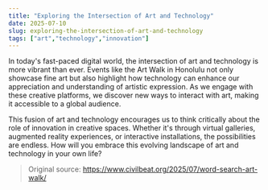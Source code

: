 ```yaml
---
title: "Exploring the Intersection of Art and Technology"
date: 2025-07-10
slug: exploring-the-intersection-of-art-and-technology
tags: ["art","technology","innovation"]
---
```


In today's fast-paced digital world, the intersection of art and technology is more vibrant than ever. Events like the Art Walk in Honolulu not only showcase fine art but also highlight how technology can enhance our appreciation and understanding of artistic expression. As we engage with these creative platforms, we discover new ways to interact with art, making it accessible to a global audience.

This fusion of art and technology encourages us to think critically about the role of innovation in creative spaces. Whether it's through virtual galleries, augmented reality experiences, or interactive installations, the possibilities are endless. How will you embrace this evolving landscape of art and technology in your own life?
> Original source: https://www.civilbeat.org/2025/07/word-search-art-walk/